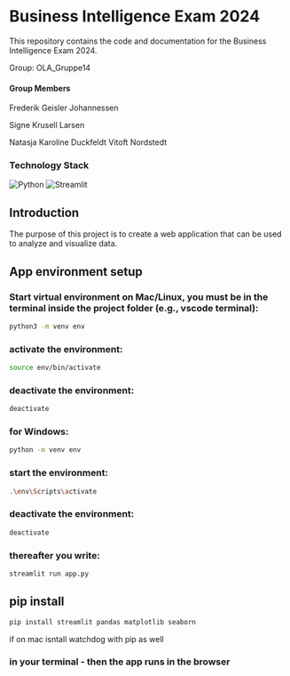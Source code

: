 # Business Intelligence Exam 2024

This repository contains the code and documentation for the Business Intelligence Exam 2024.

Group: OLA_Gruppe14

#### Group Members

Frederik Geisler Johannessen

Signe Krusell Larsen

Natasja Karoline Duckfeldt Vitoft Nordstedt

### Technology Stack

![Python](https://img.shields.io/badge/Python-%233776AB?style=flat-square&logo=python&logoColor=white)
![Streamlit](https://img.shields.io/badge/Streamlit-%235F8FFF?style=flat-square&logo=streamlit&logoColor=white)

## Introduction

The purpose of this project is to create a web application that can be used to analyze and visualize data.

## App environment setup

### Start virtual environment on Mac/Linux, you must be in the terminal inside the project folder (e.g., vscode terminal):

```bash
python3 -m venv env
```

### activate the environment:

```bash
source env/bin/activate
```

### deactivate the environment:

```bash
deactivate
```

### for Windows:

```bash
python -m venv env
```

### start the environment:

```bash
.\env\Scripts\activate
```

### deactivate the environment:

```bash
deactivate
```

### thereafter you write:

```bash
streamlit run app.py
```

## pip install
```bash
pip install streamlit pandas matplotlib seaborn 
```

if on mac isntall watchdog with pip as well 

### in your terminal - then the app runs in the browser

